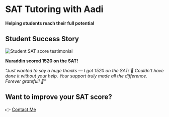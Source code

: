 # SAT Tutoring with Aadi

**Helping students reach their full potential**

## Student Success Story

![Student SAT score testimonial](nuraddin-testimonial.jpg)

**Nuraddin scored 1520 on the SAT!**

*"Just wanted to say a huge thanks — I got 1520 on the SAT! 🎉 Couldn’t have done it without your help. Your support truly made all the difference. Forever grateful! 🙏"*

## Want to improve your SAT score?

👉 [Contact Me](mailto:yourname@email.com)
